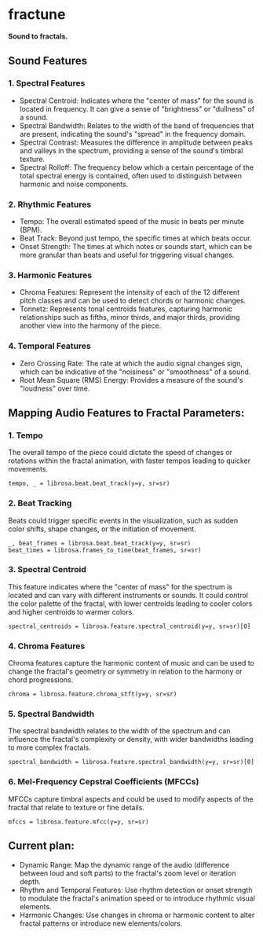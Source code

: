 # fractune
**Sound to fractals.**

## Sound Features

### 1. Spectral Features
- Spectral Centroid: Indicates where the "center of mass" for the sound is located in frequency. It can give a sense of "brightness" or "dullness" of a sound.
- Spectral Bandwidth: Relates to the width of the band of frequencies that are present, indicating the sound's "spread" in the frequency domain.
- Spectral Contrast: Measures the difference in amplitude between peaks and valleys in the spectrum, providing a sense of the sound's timbral texture.
- Spectral Rolloff: The frequency below which a certain percentage of the total spectral energy is contained, often used to distinguish between harmonic and noise components.

### 2. Rhythmic Features
- Tempo: The overall estimated speed of the music in beats per minute (BPM).
- Beat Track: Beyond just tempo, the specific times at which beats occur.
- Onset Strength: The times at which notes or sounds start, which can be more granular than beats and useful for triggering visual changes.

### 3. Harmonic Features
- Chroma Features: Represent the intensity of each of the 12 different pitch classes and can be used to detect chords or harmonic changes.
- Tonnetz: Represents tonal centroids features, capturing harmonic relationships such as fifths, minor thirds, and major thirds, providing another view into the harmony of the piece.

### 4. Temporal Features
- Zero Crossing Rate: The rate at which the audio signal changes sign, which can be indicative of the "noisiness" or "smoothness" of a sound.
- Root Mean Square (RMS) Energy: Provides a measure of the sound's "loudness" over time.



## Mapping Audio Features to Fractal Parameters:

### 1. Tempo
The overall tempo of the piece could dictate the speed of changes or rotations within the fractal animation, with faster tempos leading to quicker movements.

```tempo, _ = librosa.beat.beat_track(y=y, sr=sr)```

### 2. Beat Tracking
Beats could trigger specific events in the visualization, such as sudden color shifts, shape changes, or the initiation of movement.


```
_, beat_frames = librosa.beat.beat_track(y=y, sr=sr)
beat_times = librosa.frames_to_time(beat_frames, sr=sr)
```

### 3. Spectral Centroid
This feature indicates where the "center of mass" for the spectrum is located and can vary with different instruments or sounds. It could control the color palette of the fractal, with lower centroids leading to cooler colors and higher centroids to warmer colors.


```spectral_centroids = librosa.feature.spectral_centroid(y=y, sr=sr)[0]```

### 4. Chroma Features
Chroma features capture the harmonic content of music and can be used to change the fractal's geometry or symmetry in relation to the harmony or chord progressions.

```chroma = librosa.feature.chroma_stft(y=y, sr=sr)```

### 5. Spectral Bandwidth
The spectral bandwidth relates to the width of the spectrum and can influence the fractal's complexity or density, with wider bandwidths leading to more complex fractals.

```spectral_bandwidth = librosa.feature.spectral_bandwidth(y=y, sr=sr)[0]```


### 6. Mel-Frequency Cepstral Coefficients (MFCCs)
MFCCs capture timbral aspects and could be used to modify aspects of the fractal that relate to texture or fine details.

```mfccs = librosa.feature.mfcc(y=y, sr=sr)```


## Current plan:
- Dynamic Range: Map the dynamic range of the audio (difference between loud and soft parts) to the fractal's zoom level or iteration depth.
- Rhythm and Temporal Features: Use rhythm detection or onset strength to modulate the fractal's animation speed or to introduce rhythmic visual elements.
- Harmonic Changes: Use changes in chroma or harmonic content to alter fractal patterns or introduce new elements/colors.